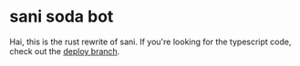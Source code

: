 # sani soda bot

Hai, this is the rust rewrite of sani. If you're looking for the typescript code, check out the [deploy branch](https://github.com/PonyEventsFederation/sani/tree/deploy).
